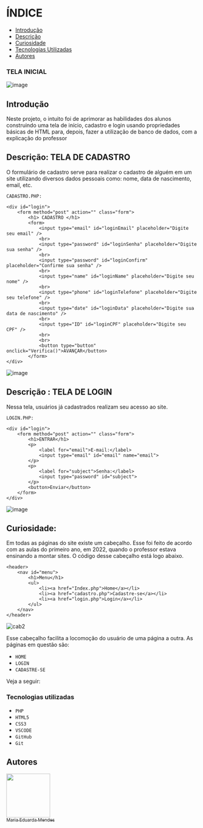 # ÍNDICE
 
* [Introdução](#introdu%C3%A7%C3%A3o)  
* [Descrição](#descri%C3%A7%C3%A3o)  
* [Curiosidade](#Curiosidade)  
* [Tecnologias Utilizadas](#tecnologias-utilizadas)  
* [Autores](#autores)  


### TELA INICIAL

![image](https://github.com/imdoarda/cadastro.php/assets/127868962/a653cb0e-df90-4793-aafa-739d64a0238a)



## Introdução

 Neste projeto, o intuito foi de aprimorar as habilidades dos alunos construindo uma tela de início, cadastro e login usando propriedades básicas de HTML para, depois, fazer a utilização de banco de dados, com a explicação do professor 

## Descrição: TELA DE CADASTRO

O formulário de cadastro serve para realizar o cadastro de alguém em um site utilizando diversos dados pessoais como: nome, data de nascimento, email, etc.

``CADASTRO.PHP:``

    <div id="login">
        <form method="post" action="" class="form">
            <h1> CADASTRO </h1>
            <form>
                <input type="email" id="loginEmail" placeholder="Digite seu email" />
                <br>
                <input type="password" id="loginSenha" placeholder="Digite sua senha" />
                <br>
                <input type="password" id="loginConfirm" placeholder="Confirme sua senha" />
                <br>
                <input type="name" id="loginName" placeholder="Digite seu nome" />
                <br>
                <input type="phone" id="loginTelefone" placeholder="Digite seu telefone" />
                <br>
                <input type="date" id="loginData" placeholder="Digite sua data de nascimento" />
                <br>
                <input type="ID" id="loginCPF" placeholder="Digite seu CPF" />
                <br>
                <br>
                <button type="button" onclick="Verifica()">AVANÇAR</button>
            </form>
    </div>

   ![image](https://github.com/imdoarda/cadastro.php/assets/127868962/273fd9d2-e1bb-48be-bc75-5eb5c307fbfd)

   
    
## Descrição : TELA DE LOGIN

Nessa tela, usuários já cadastrados realizam seu acesso ao site.

``LOGIN.PHP:``


    <div id="login">
        <form method="post" action="" class="form">
            <h1>ENTRAR</h1>
            <p>
                <label for="email">E-mail:</label>
                <input type="email" id="email" name="email">
            </p>
            <p>
                <label for="subject">Senha:</label>
                <input type="password" id="subject">
            </p>
            <button>Enviar</button>
        </form>
    </div>

  ![image](https://github.com/imdoarda/cadastro.php/assets/127868962/48b4f064-1ad2-4f6a-b452-c282b1e65c9a)


## Curiosidade:
Em todas as páginas do site existe um cabeçalho. Esse foi feito de acordo com as aulas do primeiro ano, em 2022, quando o professor estava ensinando a montar sites. O código desse cabeçalho está logo abaixo.

    <header>
        <nav id="menu">
            <h1>Menu</h1>
            <ul>
                <li><a href="Index.php">Home</a></li>
                <li><a href="cadastro.php">Cadastre-se</a></li>
                <li><a href="login.php">Login</a></li>
            </ul>
        </nav>
    </header>

![cab2](https://github.com/imdoarda/cadastro.php/assets/127868962/4ac26636-a1a6-4c31-99e5-42751aaf4c88)



Esse cabeçalho facilita a locomoção do usuário de uma página a outra. As páginas em questão são:

* ``HOME``
* ``LOGIN``
* ``CADASTRE-SE``

Veja a seguir:


### Tecnologias utilizadas

* ``PHP``
* ``HTML5``
* ``CSS3``
* ``VSCODE``
*  ``GitHub``
*  ``Git``



## Autores

[<img loading="lazy" src="https://avatars.githubusercontent.com/u/127868962?v=4" width=115><br><sub>Maria Eduarda Mendes</sub>](https://github.com/imdoarda)



